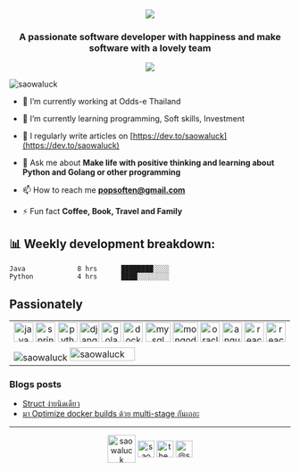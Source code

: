 <h1 align="center">
 <img src="https://readme-typing-svg.herokuapp.com?font=Fira+Code&color=%23F7D318&size=22&center=true&vCenter=true&width=440&height=45&lines=Hi+%F0%9F%91%8B%2C+I'm+Saowaluck+Suksawat">
</h1>


<h3 align="center">A passionate software developer with happiness and make software with a lovely team</h3>
<p align="center"><img src="https://github-profile-trophy.vercel.app/?username=saowaluck&count_private=true&row=1&column=6" /></p>


<p align="left"> <img src="https://komarev.com/ghpvc/?username=saowaluck" alt="saowaluck" /> </p>

- 🔭 I’m currently working at Odds-e Thailand

- 🌱 I’m currently learning programming, Soft skills, Investment

- 📝 I regularly write articles on [https://dev.to/saowaluck](https://dev.to/saowaluck)

- 💬 Ask me about **Make life with positive thinking and learning about Python and Golang or other programming**

- 📫 How to reach me **popsoften@gmail.com**

- ⚡ Fun fact **Coffee, Book, Travel and Family**


<h2>📊 Weekly development breakdown: </h2>

```text
Java             8 hrs      ████████░░░░ 
Python           4 hrs      ████░░░░░░░░
```

<div>
 
</div>



## Passionately  

<table>
    <tr>
        <td align="center" width="100%">
            <img src="https://www.vectorlogo.zone/logos/java/java-icon.svg" alt="java" width="35" height="35"/>
            <img src="https://www.vectorlogo.zone/logos/springio/springio-icon.svg" alt="spring" width="35" height="35"/>
            <img src="https://www.vectorlogo.zone/logos/python/python-icon.svg" alt="python" width="35" height="35"/>
            <img src="https://www.vectorlogo.zone/logos/djangoproject/djangoproject-icon.svg" alt="django" width="35" height="35"/>
            <img src="https://www.vectorlogo.zone/logos/golang/golang-ar21.svg" alt="golang" width="35" height="35"/>
            <img src="https://www.vectorlogo.zone/logos/docker/docker-official.svg" alt="docker" width="35" height="35"/>
            <img src="https://www.vectorlogo.zone/logos/mysql/mysql-icon.svg" alt="mysql" width="45" height="35"/>
            <img src="https://www.vectorlogo.zone/logos/mongodb/mongodb-icon.svg" alt="mongodb" width="45" height="35"/>
            <img src="https://www.vectorlogo.zone/logos/oracle/oracle-icon.svg" alt="oracle" width="35" height="35"/>
            <img src="https://www.vectorlogo.zone/logos/angular/angular-icon.svg" alt="angular" width="35" height="35"/>
            <img src="https://www.vectorlogo.zone/logos/reactjs/reactjs-icon.svg" alt="react" width="35" height="35"/>
            <img src="https://www.vectorlogo.zone/logos/apache_kafka/apache_kafka-icon.svg" alt="react" width="35" height="35"/>      
        </td>
    </tr>
    <tr>
        <td width="100%">
           <img src="https://github-readme-stats.vercel.app/api/top-langs/?username=saowaluck&layout=compact&hide=html" alt="saowaluck" />
           <img src="https://github-readme-stats.vercel.app/api?username=saowaluck&show_icons=true" alt="saowaluck" width="49%"/>
         </td>
    </tr>
 </table>
     
### Blogs posts
<!-- BLOG-POST-LIST:START -->
- [Struct ง่ายนิดเดียว](https://dev.to/saowaluck/struct-516o)
- [มา  Optimize docker builds ด้วย multi-stage กันเถอะ](https://dev.to/prontotools/optimize-docker-builds-multi-stage-27e3)
<!-- BLOG-POST-LIST:END -->

____
<p align="center">
<a href="https://dev.to/saowaluck" target="blank"><img align="center" src="https://cdn.jsdelivr.net/npm/simple-icons@3.0.1/icons/dev-dot-to.svg" alt="saowaluck" height="50" width="50" /></a>
<a href="https://www.facebook.com/IIpop.tingtong/" target="blank"><img align="center" src="https://cdn.jsdelivr.net/npm/simple-icons@3.0.1/icons/facebook.svg" alt="saowaluck suksawat" height="30" width="30" /></a>
<a href="https://instagram.com/the_poppy_mall" target="blank"><img align="center" src="https://cdn.jsdelivr.net/npm/simple-icons@3.0.1/icons/instagram.svg" alt="the_poppy_mall" height="30" width="30" /></a>
<a href="https://medium.com/@saowaluck" target="blank"><img align="center" src="https://cdn.jsdelivr.net/npm/simple-icons@3.0.1/icons/medium.svg" alt="@saowaluck" height="30" width="30" /></a>
</p>
